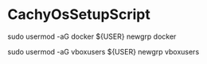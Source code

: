 # CachyOsSetupScript


sudo usermod -aG docker ${USER}
newgrp docker

sudo usermod -aG vboxusers ${USER}
newgrp vboxusers
